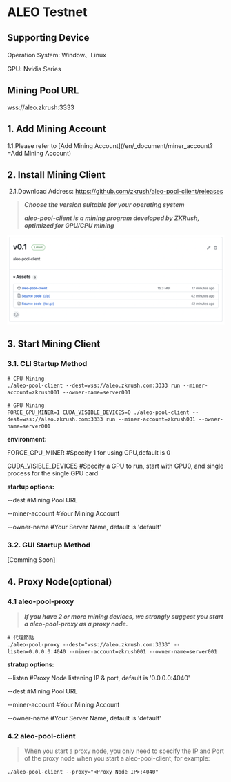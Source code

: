 # ALEO Testnet

## Supporting Device

Operation System: Window、Linux

GPU: Nvidia Series



## Mining Pool URL

wss://aleo.zkrush:3333



## 1. Add Mining Account

1.1.Please refer to  [Add Mining Account](/en/_document/miner_account?=Add Mining Account)



## 2. Install Mining Client

 2.1.Download Address: https://github.com/zkrush/aleo-pool-client/releases

> ***Choose the version suitable for your operating system***
>
> ***aleo-pool-client is a mining program developed by ZKRush, optimized for GPU/CPU mining***

![alt github_release](../_media/github_release.png ':size=50%')



## 3. Start Mining Client

### 3.1. CLI Startup Method

```shell
# CPU Mining
./aleo-pool-client --dest=wss://aleo.zkrush.com:3333 run --miner-account=zkrush001 --owner-name=server001
```

```shell
# GPU Mining
FORCE_GPU_MINER=1 CUDA_VISIBLE_DEVICES=0 ./aleo-pool-client --dest=wss://aleo.zkrush.com:3333 run --miner-account=zkrush001 --owner-name=server001
```

**environment:**

FORCE_GPU_MINER #Specify 1 for using GPU,default is 0

CUDA_VISIBLE_DEVICES #Specify a GPU to run, start with GPU0, and single process for the single GPU card

**startup options:**

--dest #Mining Pool URL

--miner-account #Your Mining Account

--owner-name #Your Server Name, default is 'default'



### 3.2. GUI Startup Method

[Comming Soon]



## 4. Proxy Node(optional)

### 4.1 aleo-pool-proxy

> ***If you have 2 or more mining devices, we strongly suggest you start a aleo-pool-proxy as a proxy node.***

```shell
# 代理節點
./aleo-pool-proxy --dest="wss://aleo.zkrush.com:3333" --listen=0.0.0.0:4040 --miner-account=zkrush001 --owner-name=server001
```

**stratup options:**

--listen #Proxy Node listening IP & port, default is '0.0.0.0:4040'

--dest #Mining Pool URL

--miner-account #Your Mining Account

--owner-name #Your Server Name, default is 'default'



### 4.2 aleo-pool-client

> When you start a proxy node, you only need to specify the IP and Port of the proxy node when you start a aleo-pool-client, for example:

```shell
./aleo-pool-client --proxy="<Proxy Node IP>:4040"
```

















